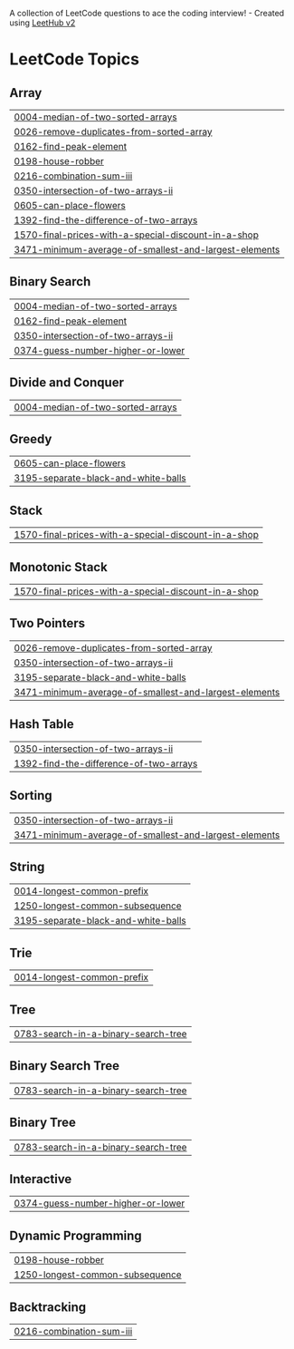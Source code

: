 A collection of LeetCode questions to ace the coding interview! - Created using [LeetHub v2](https://github.com/arunbhardwaj/LeetHub-2.0)
<!---LeetCode Topics Start-->
# LeetCode Topics
## Array
|  |
| ------- |
| [0004-median-of-two-sorted-arrays](https://github.com/chlrm/Leetcode/tree/master/0004-median-of-two-sorted-arrays) |
| [0026-remove-duplicates-from-sorted-array](https://github.com/chlrm/Leetcode/tree/master/0026-remove-duplicates-from-sorted-array) |
| [0162-find-peak-element](https://github.com/chlrm/Leetcode/tree/master/0162-find-peak-element) |
| [0198-house-robber](https://github.com/chlrm/Leetcode/tree/master/0198-house-robber) |
| [0216-combination-sum-iii](https://github.com/chlrm/Leetcode/tree/master/0216-combination-sum-iii) |
| [0350-intersection-of-two-arrays-ii](https://github.com/chlrm/Leetcode/tree/master/0350-intersection-of-two-arrays-ii) |
| [0605-can-place-flowers](https://github.com/chlrm/Leetcode/tree/master/0605-can-place-flowers) |
| [1392-find-the-difference-of-two-arrays](https://github.com/chlrm/Leetcode/tree/master/1392-find-the-difference-of-two-arrays) |
| [1570-final-prices-with-a-special-discount-in-a-shop](https://github.com/chlrm/Leetcode/tree/master/1570-final-prices-with-a-special-discount-in-a-shop) |
| [3471-minimum-average-of-smallest-and-largest-elements](https://github.com/chlrm/Leetcode/tree/master/3471-minimum-average-of-smallest-and-largest-elements) |
## Binary Search
|  |
| ------- |
| [0004-median-of-two-sorted-arrays](https://github.com/chlrm/Leetcode/tree/master/0004-median-of-two-sorted-arrays) |
| [0162-find-peak-element](https://github.com/chlrm/Leetcode/tree/master/0162-find-peak-element) |
| [0350-intersection-of-two-arrays-ii](https://github.com/chlrm/Leetcode/tree/master/0350-intersection-of-two-arrays-ii) |
| [0374-guess-number-higher-or-lower](https://github.com/chlrm/Leetcode/tree/master/0374-guess-number-higher-or-lower) |
## Divide and Conquer
|  |
| ------- |
| [0004-median-of-two-sorted-arrays](https://github.com/chlrm/Leetcode/tree/master/0004-median-of-two-sorted-arrays) |
## Greedy
|  |
| ------- |
| [0605-can-place-flowers](https://github.com/chlrm/Leetcode/tree/master/0605-can-place-flowers) |
| [3195-separate-black-and-white-balls](https://github.com/chlrm/Leetcode/tree/master/3195-separate-black-and-white-balls) |
## Stack
|  |
| ------- |
| [1570-final-prices-with-a-special-discount-in-a-shop](https://github.com/chlrm/Leetcode/tree/master/1570-final-prices-with-a-special-discount-in-a-shop) |
## Monotonic Stack
|  |
| ------- |
| [1570-final-prices-with-a-special-discount-in-a-shop](https://github.com/chlrm/Leetcode/tree/master/1570-final-prices-with-a-special-discount-in-a-shop) |
## Two Pointers
|  |
| ------- |
| [0026-remove-duplicates-from-sorted-array](https://github.com/chlrm/Leetcode/tree/master/0026-remove-duplicates-from-sorted-array) |
| [0350-intersection-of-two-arrays-ii](https://github.com/chlrm/Leetcode/tree/master/0350-intersection-of-two-arrays-ii) |
| [3195-separate-black-and-white-balls](https://github.com/chlrm/Leetcode/tree/master/3195-separate-black-and-white-balls) |
| [3471-minimum-average-of-smallest-and-largest-elements](https://github.com/chlrm/Leetcode/tree/master/3471-minimum-average-of-smallest-and-largest-elements) |
## Hash Table
|  |
| ------- |
| [0350-intersection-of-two-arrays-ii](https://github.com/chlrm/Leetcode/tree/master/0350-intersection-of-two-arrays-ii) |
| [1392-find-the-difference-of-two-arrays](https://github.com/chlrm/Leetcode/tree/master/1392-find-the-difference-of-two-arrays) |
## Sorting
|  |
| ------- |
| [0350-intersection-of-two-arrays-ii](https://github.com/chlrm/Leetcode/tree/master/0350-intersection-of-two-arrays-ii) |
| [3471-minimum-average-of-smallest-and-largest-elements](https://github.com/chlrm/Leetcode/tree/master/3471-minimum-average-of-smallest-and-largest-elements) |
## String
|  |
| ------- |
| [0014-longest-common-prefix](https://github.com/chlrm/Leetcode/tree/master/0014-longest-common-prefix) |
| [1250-longest-common-subsequence](https://github.com/chlrm/Leetcode/tree/master/1250-longest-common-subsequence) |
| [3195-separate-black-and-white-balls](https://github.com/chlrm/Leetcode/tree/master/3195-separate-black-and-white-balls) |
## Trie
|  |
| ------- |
| [0014-longest-common-prefix](https://github.com/chlrm/Leetcode/tree/master/0014-longest-common-prefix) |
## Tree
|  |
| ------- |
| [0783-search-in-a-binary-search-tree](https://github.com/chlrm/Leetcode/tree/master/0783-search-in-a-binary-search-tree) |
## Binary Search Tree
|  |
| ------- |
| [0783-search-in-a-binary-search-tree](https://github.com/chlrm/Leetcode/tree/master/0783-search-in-a-binary-search-tree) |
## Binary Tree
|  |
| ------- |
| [0783-search-in-a-binary-search-tree](https://github.com/chlrm/Leetcode/tree/master/0783-search-in-a-binary-search-tree) |
## Interactive
|  |
| ------- |
| [0374-guess-number-higher-or-lower](https://github.com/chlrm/Leetcode/tree/master/0374-guess-number-higher-or-lower) |
## Dynamic Programming
|  |
| ------- |
| [0198-house-robber](https://github.com/chlrm/Leetcode/tree/master/0198-house-robber) |
| [1250-longest-common-subsequence](https://github.com/chlrm/Leetcode/tree/master/1250-longest-common-subsequence) |
## Backtracking
|  |
| ------- |
| [0216-combination-sum-iii](https://github.com/chlrm/Leetcode/tree/master/0216-combination-sum-iii) |
<!---LeetCode Topics End-->